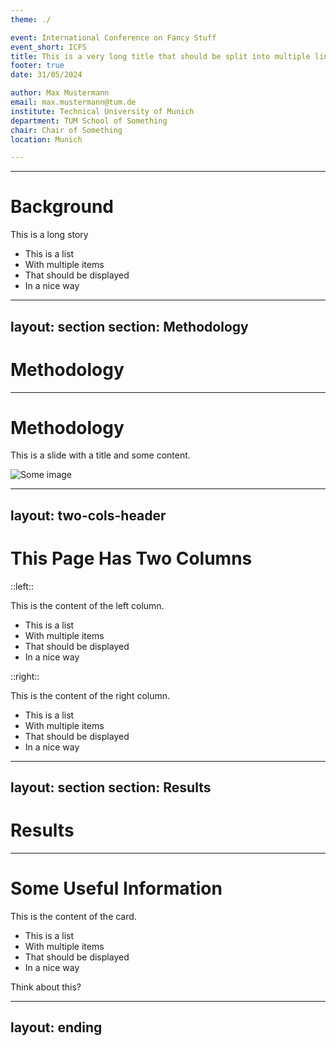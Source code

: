 ```yaml
---
theme: ./

event: International Conference on Fancy Stuff
event_short: ICFS
title: This is a very long title that should be split into multiple lines
footer: true
date: 31/05/2024

author: Max Mustermann
email: max.mustermann@tum.de
institute: Technical University of Munich
department: TUM School of Something
chair: Chair of Something
location: Munich

---
```


---

# Background

<div class="subtitle">This is a long story</div>

- This is a list
- With multiple items
- That should be displayed
- In a nice way


---
layout: section
section: Methodology
---

# Methodology


---

# Methodology

This is a <Marker>slide</Marker> with a title and some content.

<img src="https://cover.sli.dev" alt="Some image" class="w-120" />


---
layout: two-cols-header
---

# This Page Has Two Columns

::left::

This is the content of the left column.

- This is a list
- With multiple items
- That should be displayed
- In a nice way

::right::

This is the content of the right column.

- This is a list
- With multiple items
- That should be displayed
- In a nice way


---
layout: section
section: Results
---

# Results


---

# Some Useful Information

<Card title="This is a card">
This is the content of the card.

- This is a list
- With multiple items
- That should be displayed
- In a nice way
</Card>


<Think>
Think about this?
</Think>


---
layout: ending
---

